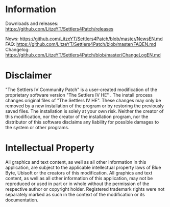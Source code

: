 # Information
Downloads and releases: https://github.com/LitzeYT/Settlers4Patch/releases

News: https://github.com/LitzeYT/Settlers4Patch/blob/master/NewsEN.md
FAQ: https://github.com/LitzeYT/Settlers4Patch/blob/master/FAQEN.md
Changelog: https://github.com/LitzeYT/Settlers4Patch/blob/master/ChangeLogEN.md

# Disclaimer
"The Settlers IV Community Patch" is a user-created modification of the proprietary software version "The Settlers IV HE" . The install process changes original files of "The Settlers IV HE". These changes may only be removed by a new installation of the program or by restoring the previously saved files. The installation is solely at your own risk. Neither the creator of this modification, nor the creator of the installation program, nor the distributor of this software disclaims any liability for possible damages to the system or other programs.

# Intellectual Property
All graphics and text content, as well as all other information in this application, are subject to the applicable intellectual property laws of Blue Byte, Ubisoft or the creators of this modification. All graphics and text content, as well as all other information of this application, may not be reproduced or used in part or in whole without the permission of the respective author or copyright holder. Registered trademark rights were not separately marked as such in the context of the modification or its documentation.
